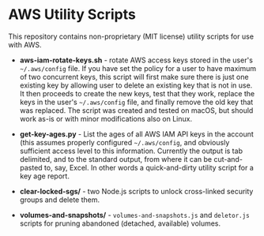 
# AWS Utility Scripts

This repository contains non-proprietary (MIT license) utility scripts for use with AWS.

* **aws-iam-rotate-keys.sh** - rotate AWS access keys stored in the user's `~/.aws/config` file. If you have set the policy for a user to have maximum of two concurrent keys, this script will first make sure there is just one existing key by allowing user to delete an existing key that is not in use. It then proceeds to create the new keys, test that they work, replace the keys in the user's `~/.aws/config` file, and finally remove the old key that was replaced. The script was created and tested on macOS, but should work as-is or with minor modifications also on Linux.

* **get-key-ages.py** - List the ages of all AWS IAM API keys in the account (this assumes properly configured `~/.aws/config`, and obviously sufficient access level to this information. Currently the output is tab delimited, and to the standard output, from where it can be cut-and-pasted to, say, Excel. In other words a quick-and-dirty utility script for a key age report. 

* **clear-locked-sgs/** - two Node.js scripts to unlock cross-linked security groups and delete them.

* **volumes-and-snapshots/** - `volumes-and-snapshots.js` and `deletor.js` scripts for pruning abandoned (detached, available) volumes.

